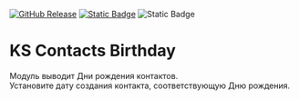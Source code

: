 [![GitHub Release](https://img.shields.io/github/v/release/mediafoks/mod_ks_contacts_birthday?display_name=release&style=flat-square&color=blue)](https://github.com/mediafoks/mod_ks_contacts_birthday/releases)
[![Static Badge](https://img.shields.io/badge/Joomla-5-orange?style=flat-square&logo=joomla&logoColor=white)](https://github.com/joomla/joomla-cms) ![Static Badge](https://img.shields.io/badge/type-module-yellow?style=flat-square)

# KS Contacts Birthday

Модуль выводит Дни рождения контактов.\
Установите дату создания контакта, соответствующую Дню рождения.
